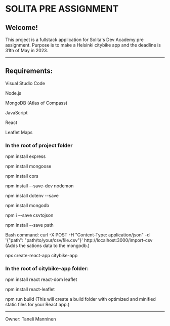 # SOLITA PRE ASSIGNMENT

## Welcome! 

This project is a fullstack application for Solita's Dev Academy pre assignment. Purpose is to make a Helsinki citybike app and the deadline is 31th of May in 2023.

---------------------------------------------------------------------------------------------------------------------------------------------------------------------

## Requirements:

Visual Studio Code

Node.js

MongoDB (Atlas of Compass)

JavaScript

React

Leaflet Maps

### In the root of project folder

npm install express 

npm install mongoose 

npm install cors 

npm install --save-dev nodemon 

npm install dotenv --save

npm install mongodb

npm i --save csvtojson

npm install --save path

Bash command: curl -X POST -H "Content-Type: application/json" -d '{"path": "path/to/your/csv/file.csv"}' http://localhost:3000/import-csv (Adds the sations data to the mongodb.)

npx create-react-app citybike-app

### In the root of citybike-app folder:

npm install react react-dom leaflet

npm install react-leaflet

npm run build (This will create a build folder with optimized and minified static files for your React app.)

---------------------------------------------------------------------------------------------------------------------------------------------------------------------

Owner: Taneli Manninen
